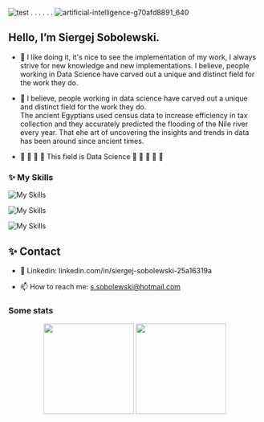 ![test](https://github.githubassets.com/images/icons/emoji/octocat.png)  . . . . . .
   ![artificial-intelligence-g70afd8891_640](https://user-images.githubusercontent.com/108773983/200955851-6396a7bd-265b-48e6-89b7-ce93b0164b4c.jpg)


## Hello, I’m Siergej Sobolewski. 



-  👋  I like doing it, it's nice to see the implementation of 
       my work,  I always  strive  for new  knowledge  and new 
       implementations. I believe, people working in Data Science
       have carved out a unique and distinct field for the work
       they do.

      

- 👀  I believe, people working in data science have carved 
      out a unique and distinct field  for the work  they do.  
      The ancient  Egyptians used  census  data to  increase 
      efficiency  in  tax  collection and  they  accurately 
      predicted the flooding of the  Nile river  every year. 
      That еhe art of uncovering the insights and trends in 
      data has been around since ancient times. 

- 🌱 🌱 🌱 🌱 This field is Data Science  🌱 🌱 🌱 🌱 🌱  


### ✨  My Skills

![My Skills](https://skillicons.dev/icons?i=bsd,linux,ios,androidstudio,gradle,git,docker,kubernetes)

![My Skills](https://skillicons.dev/icons?i=java,python,c,cpp,visualstudio,dotnet)

![My Skills](https://skillicons.dev/icons?i=spring,django,flask,selenium,bootstrap,_win,sqlite,mysql,postgres)


## ✨ Contact
      
- 💞️  Linkedin: linkedin.com/in/siergej-sobolewski-25a16319a

- 📫  How to reach me: s.sobolewski@hotmail.com



### Some stats


<p align="center">
<img height="180em" src="https://github-readme-stats.vercel.app/api/top-langs?username=SSobol77&show_icons=true&locale=en&layout=compact&theme=transparent"  align = "center"/> 
<img height="180em" src="https://github-readme-stats.vercel.app/api?username=SSobol77&show_icons=true&theme=transparent" align = "center"/>
</p>



<!---
SSobol77/SSobol77 is a special ✨ repository because its `README.md` (this file) appears on your GitHub profile.
You can click the Preview link to take a look at your changes.
--->
